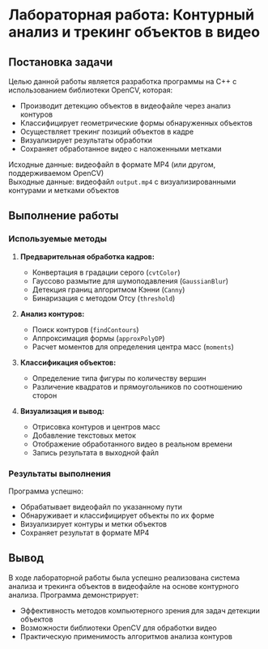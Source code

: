 # Лабораторная работа: Контурный анализ и трекинг объектов в видео

## Постановка задачи
Целью данной работы является разработка программы на C++ с использованием библиотеки OpenCV, которая:
- Производит детекцию объектов в видеофайле через анализ контуров
- Классифицирует геометрические формы обнаруженных объектов
- Осуществляет трекинг позиций объектов в кадре
- Визуализирует результаты обработки
- Сохраняет обработанное видео с наложенными метками

Исходные данные: видеофайл в формате MP4 (или другом, поддерживаемом OpenCV)  
Выходные данные: видеофайл `output.mp4` с визуализированными контурами и метками объектов

## Выполнение работы

### Используемые методы
1. **Предварительная обработка кадров:**
   - Конвертация в градации серого (`cvtColor`)
   - Гауссово размытие для шумоподавления (`GaussianBlur`)
   - Детекция границ алгоритмом Кэнни (`Canny`)
   - Бинаризация с методом Отсу (`threshold`)

2. **Анализ контуров:**
   - Поиск контуров (`findContours`)
   - Аппроксимация формы (`approxPolyDP`)
   - Расчет моментов для определения центра масс (`moments`)

3. **Классификация объектов:**
   - Определение типа фигуры по количеству вершин
   - Различение квадратов и прямоугольников по соотношению сторон

4. **Визуализация и вывод:**
   - Отрисовка контуров и центров масс
   - Добавление текстовых меток
   - Отображение обработанного видео в реальном времени
   - Запись результата в выходной файл

### Результаты выполнения
Программа успешно:
- Обрабатывает видеофайл по указанному пути
- Обнаруживает и классифицирует объекты по их форме
- Визуализирует контуры и метки объектов
- Сохраняет результат в формате MP4

## Вывод
В ходе лабораторной работы была успешно реализована система анализа и трекинга объектов в видеофайле на основе контурного анализа. Программа демонстрирует:
- Эффективность методов компьютерного зрения для задач детекции объектов
- Возможности библиотеки OpenCV для обработки видео
- Практическую применимость алгоритмов анализа контуров
